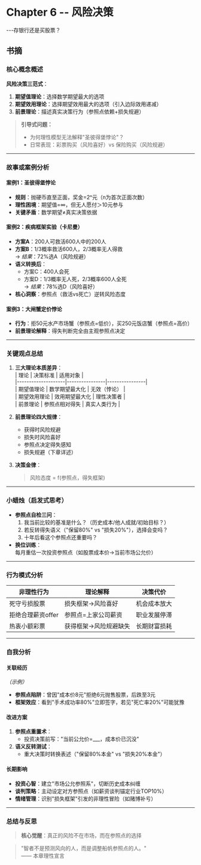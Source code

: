 # Chapter 6 -- 风险决策
---存银行还是买股票？

## 书摘

### **核心概念概述**  
**风险决策三范式**：  
1. **期望值理论**：选择数学期望最大的选项  
2. **期望效用理论**：选择期望效用最大的选项（引入边际效用递减）  
3. **前景理论**：描述真实决策行为（参照点依赖+损失规避）  

> **引导式问题：**  
> - 为何理性模型无法解释"圣彼得堡悖论"？  
> - 日常表现：彩票购买（风险喜好）vs 保险购买（风险规避）  

---

### **故事或案例分析**  
#### 案例1：圣彼得堡悖论  
- **规则**：抛硬币直至正面，奖金=2ⁿ元（n为首次正面次数）  
- **理性困境**：期望值=∞，但无人愿付＞10元参与  
- **关键矛盾**：数学期望≠真实决策依据  

#### 案例2：疾病框架实验（卡尼曼）  
- **方案A**：200人可救活600人中的200人  
- **方案B**：1/3概率救活600人，2/3概率无人得救  
→ *结果*：72%选A（风险规避）  
- **语义转换后**：  
  - 方案C：400人会死  
  - 方案D：1/3概率无人死，2/3概率600人全死  
→ *结果*：78%选D（风险喜好）  
- **核心洞察**：参照点（救活vs死亡）逆转风险态度  

#### 案例3：大闸蟹定价悖论  
- **行为**：拒50元水产市场蟹（参照点=低价），买250元饭店蟹（参照点=高价）  
- **前景理论解释**：得失判断完全由主观参照点决定  

---

### **关键观点总结**  
1. **三大理论本质差异**：  
   | 理论               | 决策标准       | 适用对象       |  
   |--------------------|----------------|----------------|  
   | 期望值理论         | 数学期望最大化 | 无效（悖论）   |  
   | 期望效用理论       | 效用期望最大化 | 理性决策者     |  
   | 前景理论           | 参照点相对得失 | 真实人类行为   |  

2. **前景理论四大规律**：  
   - 获得时风险规避  
   - 损失时风险喜好  
   - 参照点决定得失感知  
   - 损失规避（下章详述）  

3. **决策金律**：  
   > 风险态度 = f(参照点，得失框架)  

---

### **小蜡烛（启发式思考）**  
- **参照点自检三问**：  
  1. 我当前比较的基准是什么？（历史成本/他人成就/初始目标？）  
  2. 若反转得失语义（"保留80%" vs "损失20%"），选择会变吗？  
  3. 十年后看这个参照点还重要吗？  
- **换位训练**：  
  每月重估一次投资参照点（如股票成本价→当前市场公允价）  

---

### **行为模式分析**  
| 非理性行为        | 理论解释               | 决策代价         |  
|-------------------|------------------------|------------------|  
| 死守亏损股票      | 损失框架→风险喜好      | 机会成本放大     |  
| 拒绝合理薪资offer | 参照点=上家公司薪资    | 职业发展停滞     |  
| 热衷小额彩票      | 获得框架→风险规避缺失  | 长期财富损耗     |  

---

### **自我分析**  
#### 关联经历  
*（示例）*  
- **参照点陷阱**：曾因"成本价8元"拒绝6元抛售股票，后跌至3元  
- **框架效应**：看到"手术成功率80%"立即签字，若见"死亡率20%"可能犹豫  

#### 改进方案  
1. **参照点重置术**：  
   - 投资决策前写："当前公允价=___，成本价已沉没"  
2. **语义反转测试**：  
   - 重大决策时转换表述（"保留80%本金" vs "损失20%本金"）  

#### 长期影响  
- **投资心智**：建立"市场公允参照系"，切断历史成本纠缠  
- **谈判策略**：主动设定对方参照点（如薪资谈判锚定行业TOP10%）  
- **情绪管理**：识别"损失框架"引发的非理性冒险（如赌博补亏）  

---

### **总结与反思**  
> **核心觉醒**：真正的风险不在市场，而在参照点的选择  

> "智者不是预测风向的人，而是调整船帆参照点的人。"  
> —— 本章理性宣言  